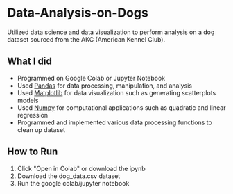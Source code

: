# Data-Analysis-on-Dogs
Utilized data science and data visualization to perform analysis on a dog dataset sourced from the AKC (American Kennel Club).
 

## What I did
* Programmed on Google Colab or Jupyter Notebook 
* Used [Pandas](https://pandas.pydata.org/) for data processing, manipulation, and analysis
* Used [Matplotlib](https://matplotlib.org/) for data visualization such as generating scatterplots models
* Used [Numpy](https://numpy.org/) for computational applications such as quadratic and linear regression
* Programmed and implemented various data processing functions to clean up dataset


  
    
    
## How to Run 

1. Click "Open in Colab" or download the ipynb 
2. Download the dog_data.csv dataset
3. Run the google colab/jupyter notebook


